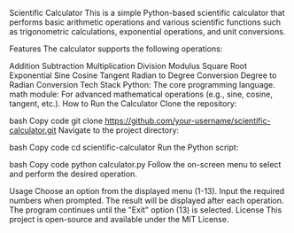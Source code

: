 Scientific Calculator
This is a simple Python-based scientific calculator that performs basic arithmetic operations and various scientific functions such as trigonometric calculations, exponential operations, and unit conversions.

Features
The calculator supports the following operations:

Addition
Subtraction
Multiplication
Division
Modulus
Square Root
Exponential
Sine
Cosine
Tangent
Radian to Degree Conversion
Degree to Radian Conversion
Tech Stack
Python: The core programming language.
math module: For advanced mathematical operations (e.g., sine, cosine, tangent, etc.).
How to Run the Calculator
Clone the repository:

bash
Copy code
git clone https://github.com/your-username/scientific-calculator.git
Navigate to the project directory:

bash
Copy code
cd scientific-calculator
Run the Python script:

bash
Copy code
python calculator.py
Follow the on-screen menu to select and perform the desired operation.

Usage
Choose an option from the displayed menu (1-13).
Input the required numbers when prompted.
The result will be displayed after each operation.
The program continues until the "Exit" option (13) is selected.
License
This project is open-source and available under the MIT License.
